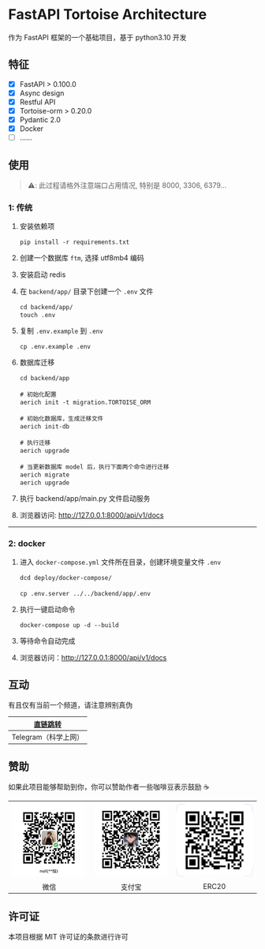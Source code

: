 # FastAPI Tortoise Architecture

作为 FastAPI 框架的一个基础项目，基于 python3.10 开发

## 特征

- [x] FastAPI > 0.100.0
- [x] Async design
- [x] Restful API
- [x] Tortoise-orm > 0.20.0
- [x] Pydantic 2.0
- [x] Docker
- [ ] ......

## 使用

> ⚠️: 此过程请格外注意端口占用情况, 特别是 8000, 3306, 6379...

### 1: 传统

1. 安装依赖项

    ```shell
    pip install -r requirements.txt
    ```

2. 创建一个数据库 `ftm`, 选择 utf8mb4 编码
3. 安装启动 redis
4. 在 `backend/app/` 目录下创建一个 `.env` 文件

    ```shell
    cd backend/app/
    touch .env
    ```

5. 复制 `.env.example` 到 `.env`

   ```shell
   cp .env.example .env
   ```

6. 数据库迁移

    ```shell
    cd backend/app
    
    # 初始化配置
    aerich init -t migration.TORTOISE_ORM
    
    # 初始化数据库，生成迁移文件
    aerich init-db
   
    # 执行迁移
    aerich upgrade
   
    # 当更新数据库 model 后，执行下面两个命令进行迁移
    aerich migrate
    aerich upgrade
    ```

7. 执行 backend/app/main.py 文件启动服务
8. 浏览器访问: http://127.0.0.1:8000/api/v1/docs

---

### 2: docker

1. 进入 `docker-compose.yml` 文件所在目录，创建环境变量文件 `.env`

    ```shell
    dcd deploy/docker-compose/
   
    cp .env.server ../../backend/app/.env
    ```

2. 执行一键启动命令

    ```shell
    docker-compose up -d --build
    ```

3. 等待命令自动完成
4. 浏览器访问：http://127.0.0.1:8000/api/v1/docs

## 互动

有且仅有当前一个频道，请注意辨别真伪

| [直链跳转](https://t.me/+ZlPhIFkPp7E4NGI1) |
|----------------------------------------|
| Telegram（科学上网）                         |

## 赞助

如果此项目能够帮助到你，你可以赞助作者一些咖啡豆表示鼓励 :coffee:

<table>
  <tr>
    <td><img src="https://github.com/wu-clan/image/blob/master/pay/weixin.jpg?raw=true" width="180px" alt="Wechat"/>
    <td><img src="https://github.com/wu-clan/image/blob/master/pay/zfb.jpg?raw=true" width="180px" alt="Alipay"/>
    <td><img src="https://github.com/wu-clan/image/blob/master/pay/ERC20.jpg?raw=true" width="180px" alt="0x40D5e2304b452256afD9CE2d3d5531dc8d293138"/>
  </tr>
  <tr>
    <td align="center">微信</td>
    <td align="center">支付宝</td>
    <td align="center">ERC20</td>
  </tr>
</table>

## 许可证

本项目根据 MIT 许可证的条款进行许可
